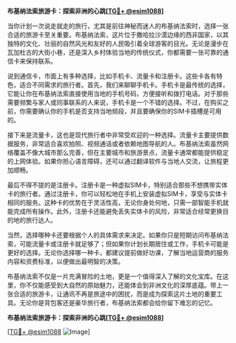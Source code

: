**布基纳法索旅游卡：探索非洲的心跳[[TG💪+ @esim1088](https://t.me/s/esim1088)]**

当你计划一次说走就走的旅行，尤其是前往神秘而迷人的布基纳法索时，选择一张合适的旅游卡至关重要。布基纳法索，这片位于撒哈拉沙漠边缘的西非国家，以其独特的文化、壮丽的自然风光和友好的人民吸引着全球游客的目光。无论是漫步在瓦加杜古的大街小巷，还是深入乡村体验当地的传统仪式，你都需要一张可靠的通信卡来保持联系。

说到通信卡，市面上有多种选择，比如手机卡、流量卡和注册卡。这些卡各有特色，适合不同需求的旅行者。首先，我们来聊聊手机卡。手机卡是最传统的选择，它能让你在布基纳法索直接使用当地的手机号码，方便接听和拨打电话。对于那些需要频繁与家人或同事联系的人来说，手机卡是一个不错的选择。不过，在购买之前，你需要确认你的手机是否支持当地频段，并且要确保你的SIM卡插槽是可用的。

接下来是流量卡，这也是现代旅行者中非常受欢迎的一种选择。流量卡主要提供数据服务，非常适合喜欢拍照、视频通话或者依赖地图导航的人。布基纳法索虽然网络覆盖不像大城市那么完善，但在主要城市和旅游景点，流量卡通常都能提供稳定的上网体验。如果你担心语言障碍，还可以通过翻译软件与当地人交流，让旅程更加顺畅。

最后不得不提的是注册卡。注册卡是一种虚拟SIM卡，特别适合那些不想携带实体卡的旅行者。通过注册卡，你可以轻松地在手机上安装虚拟SIM卡，享受与实体卡相同的服务。这种卡的优势在于灵活性高，无论你身处何地，只需一部智能手机就能完成所有操作。此外，注册卡还能避免丢失实体卡的风险，非常适合经常更换目的地的旅行达人。

当然，选择哪种卡还要根据个人的具体需求来决定。如果你只是短期访问布基纳法索，可能流量卡或注册卡就足够了；但如果你计划长期居住或工作，手机卡可能是更好的选择。无论你选择哪一种卡，都建议提前做好功课，了解当地运营商的服务内容和资费标准，以便做出最明智的决策。

布基纳法索不仅是一片充满冒险的土地，更是一个值得深入了解的文化宝库。在这里，你不仅能感受到大自然的原始魅力，还能体会到非洲文化的深厚底蕴。带上一张合适的旅游卡，让通讯不再是旅途中的困扰，而是成为探索这片土地的重要工具。无论你是背包客还是豪华旅行者，布基纳法索都会给你留下难忘的记忆。

**布基纳法索旅游卡：探索非洲的心跳[[TG💪+ @esim1088](https://t.me/s/esim1088)]**

[[TG💪+ @esim1088](https://t.me/s/esim1088) ![Image](https://i.postimg.cc/4NQfJmqS/Snipaste-2025-05-13-00-14-12.png)]